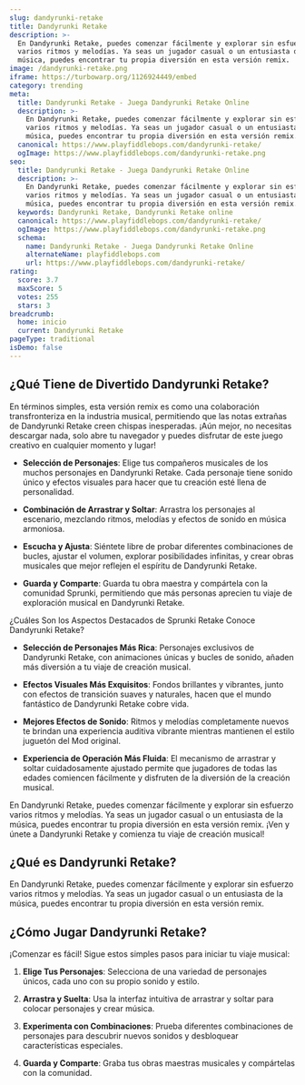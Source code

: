 ```yaml
---
slug: dandyrunki-retake
title: Dandyrunki Retake
description: >-
  En Dandyrunki Retake, puedes comenzar fácilmente y explorar sin esfuerzo
  varios ritmos y melodías. Ya seas un jugador casual o un entusiasta de la
  música, puedes encontrar tu propia diversión en esta versión remix.
image: /dandyrunki-retake.png
iframe: https://turbowarp.org/1126924449/embed
category: trending
meta:
  title: Dandyrunki Retake - Juega Dandyrunki Retake Online
  description: >-
    En Dandyrunki Retake, puedes comenzar fácilmente y explorar sin esfuerzo
    varios ritmos y melodías. Ya seas un jugador casual o un entusiasta de la
    música, puedes encontrar tu propia diversión en esta versión remix.
  canonical: https://www.playfiddlebops.com/dandyrunki-retake/
  ogImage: https://www.playfiddlebops.com/dandyrunki-retake.png
seo:
  title: Dandyrunki Retake - Juega Dandyrunki Retake Online
  description: >-
    En Dandyrunki Retake, puedes comenzar fácilmente y explorar sin esfuerzo
    varios ritmos y melodías. Ya seas un jugador casual o un entusiasta de la
    música, puedes encontrar tu propia diversión en esta versión remix.
  keywords: Dandyrunki Retake, Dandyrunki Retake online
  canonical: https://www.playfiddlebops.com/dandyrunki-retake/
  ogImage: https://www.playfiddlebops.com/dandyrunki-retake.png
  schema:
    name: Dandyrunki Retake - Juega Dandyrunki Retake Online
    alternateName: playfiddlebops.com
    url: https://www.playfiddlebops.com/dandyrunki-retake/
rating:
  score: 3.7
  maxScore: 5
  votes: 255
  stars: 3
breadcrumb:
  home: inicio
  current: Dandyrunki Retake
pageType: traditional
isDemo: false
---
```


## ¿Qué Tiene de Divertido Dandyrunki Retake?

En términos simples, esta versión remix es como una colaboración transfronteriza en la industria musical, permitiendo que las notas extrañas de Dandyrunki Retake creen chispas inesperadas. ¡Aún mejor, no necesitas descargar nada, solo abre tu navegador y puedes disfrutar de este juego creativo en cualquier momento y lugar!

- **Selección de Personajes**: Elige tus compañeros musicales de los muchos personajes en Dandyrunki Retake. Cada personaje tiene sonido único y efectos visuales para hacer que tu creación esté llena de personalidad.

- **Combinación de Arrastrar y Soltar**: Arrastra los personajes al escenario, mezclando ritmos, melodías y efectos de sonido en música armoniosa.

- **Escucha y Ajusta**: Siéntete libre de probar diferentes combinaciones de bucles, ajustar el volumen, explorar posibilidades infinitas, y crear obras musicales que mejor reflejen el espíritu de Dandyrunki Retake.

- **Guarda y Comparte**: Guarda tu obra maestra y compártela con la comunidad Sprunki, permitiendo que más personas aprecien tu viaje de exploración musical en Dandyrunki Retake.

¿Cuáles Son los Aspectos Destacados de Sprunki Retake Conoce Dandyrunki Retake?

- **Selección de Personajes Más Rica**: Personajes exclusivos de Dandyrunki Retake, con animaciones únicas y bucles de sonido, añaden más diversión a tu viaje de creación musical.

- **Efectos Visuales Más Exquisitos**: Fondos brillantes y vibrantes, junto con efectos de transición suaves y naturales, hacen que el mundo fantástico de Dandyrunki Retake cobre vida.

- **Mejores Efectos de Sonido**: Ritmos y melodías completamente nuevos te brindan una experiencia auditiva vibrante mientras mantienen el estilo juguetón del Mod original.

- **Experiencia de Operación Más Fluida**: El mecanismo de arrastrar y soltar cuidadosamente ajustado permite que jugadores de todas las edades comiencen fácilmente y disfruten de la diversión de la creación musical.

En Dandyrunki Retake, puedes comenzar fácilmente y explorar sin esfuerzo varios ritmos y melodías. Ya seas un jugador casual o un entusiasta de la música, puedes encontrar tu propia diversión en esta versión remix. ¡Ven y únete a Dandyrunki Retake y comienza tu viaje de creación musical!

## ¿Qué es Dandyrunki Retake?

En Dandyrunki Retake, puedes comenzar fácilmente y explorar sin esfuerzo varios ritmos y melodías. Ya seas un jugador casual o un entusiasta de la música, puedes encontrar tu propia diversión en esta versión remix.

## ¿Cómo Jugar Dandyrunki Retake?

¡Comenzar es fácil! Sigue estos simples pasos para iniciar tu viaje musical:

1. **Elige Tus Personajes**: Selecciona de una variedad de personajes únicos, cada uno con su propio sonido y estilo.

1. **Arrastra y Suelta**: Usa la interfaz intuitiva de arrastrar y soltar para colocar personajes y crear música.

1. **Experimenta con Combinaciones**: Prueba diferentes combinaciones de personajes para descubrir nuevos sonidos y desbloquear características especiales.

1. **Guarda y Comparte**: Graba tus obras maestras musicales y compártelas con la comunidad.